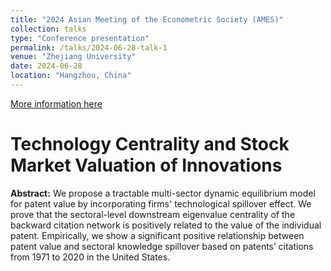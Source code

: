 ```yaml
---
title: "2024 Asian Meeting of the Econometric Society (AMES)"
collection: talks
type: "Conference presentation"
permalink: /talks/2024-06-28-talk-1
venue: "Zhejiang University"
date: 2024-06-28
location: "Hangzhou, China"
---
```




[More information here](https://www.econometricsociety.org/event_papers/view/271/168)



# Technology Centrality and Stock Market Valuation of Innovations

**Abstract:** We propose a tractable multi-sector dynamic equilibrium model for patent value by incorporating firms' technological spillover effect. We prove that the sectoral-level downstream eigenvalue centrality of the backward citation network is positively related to the value of the individual patent. Empirically, we show a significant positive relationship between patent value and sectoral knowledge spillover based on patents’ citations from 1971 to 2020 in the United States.

